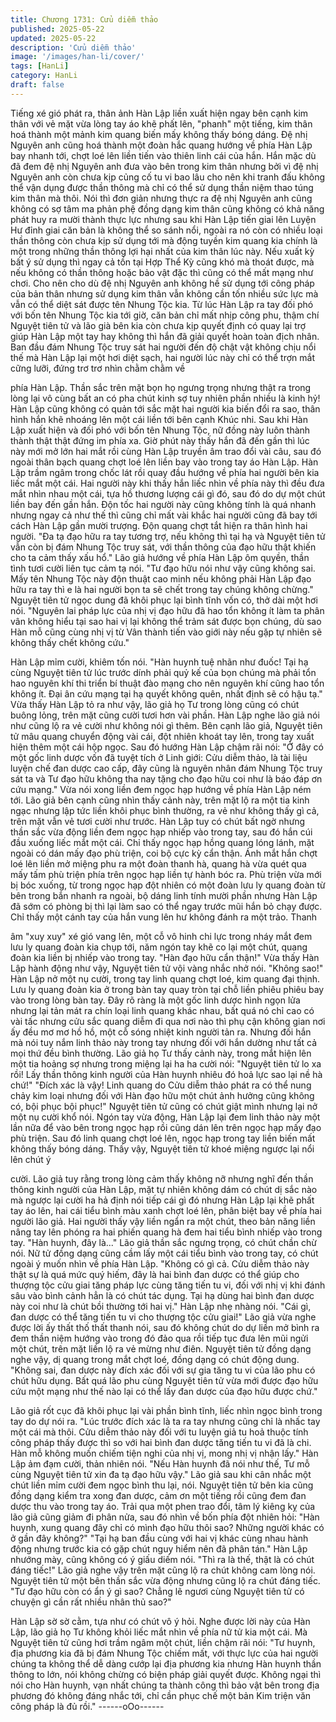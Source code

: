 ```yaml
---
title: Chương 1731: Cửu diễm thảo
published: 2025-05-22
updated: 2025-05-22
description: 'Cửu diễm thảo'
image: '/images/han-li/cover/'
tags: [HanLi]
category: HanLi
draft: false
---
```


Tiếng xé gió phát ra, thân ảnh Hàn Lập liền xuất hiện ngay bên
cạnh kim thân với vẻ mặt vừa lòng tay áo khẽ phất lên, "phanh"
một tiếng, kim thân hoá thành một mảnh kim quang biến mấy
không thấy bóng dáng. Đệ nhị Nguyên anh cũng hoá thành một
đoàn hắc quang hướng về phía Hàn Lập bay nhanh tới, chợt loé
lên liền tiến vào thiên linh cái của hắn. Hắn mặc dù đã đem đệ nhị
Nguyên anh đưa vào bên trong kim thân nhưng bởi vì đệ nhị
Nguyên anh còn chưa kịp củng cố tu vi bao lâu cho nên khi tranh
đấu không thể vận dụng được thần thông mà chỉ có thể sử dụng
thần niệm thao túng kim thân mà thôi.
Nói thì đơn giản nhưng thực ra đệ nhị Nguyên anh cũng không có
sợ tâm ma phản phệ đồng dạng kim thân cũng không có khả
năng phát huy ra mười thành thực lực nhưng sau khi Hàn Lập
tiến giai lên Luyện Hư đỉnh giai căn bản là không thể so sánh nổi,
ngoài ra nó còn có nhiều loại thần thông còn chưa kịp sử dụng tới
mà động tuyền kim quang kia chính là một trong những thần
thông lợi hại nhất của kim thân lúc này. Nếu xuất kỳ bất ý sử dụng
thì ngay cả tồn tại Hợp Thể Kỳ cũng khó mà thoát được, mà nếu
không có thần thông hoặc bảo vật đặc thì cũng có thể mất mạng
như chơi. Cho nên cho dù đệ nhị Nguyên anh không hề sử dụng
tới công pháp của bản thân nhưng sử dụng kim thân vẫn không
cần tốn nhiều sức lực mà vẫn có thể diệt sát được tên Nhung Tộc
kia.
Từ lúc Hàn Lập ra tay đối phó với bốn tên Nhung Tộc kia tới giờ,
căn bản chỉ mất nhịp công phu, thậm chí Nguyệt tiên tử và lão già
bên kia còn chưa kịp quyết định có quay lại trợ giúp Hàn Lập một
tay hay không thì hắn đã giải quyết hoàn toàn địch nhân.
Ban đầu đám Nhung Tộc truy sát hai người đến độ chật vật không
chịu nổi thế mà Hàn Lập lại một hơi diệt sạch, hai người lúc này
chỉ có thể trợn mắt cững lưỡi, đứng trơ trơ nhìn chằm chằm về

phía Hàn Lập. Thần sắc trên mặt bọn họ ngưng trọng nhưng thật
ra trong lòng lại vô cùng bất an có pha chút kinh sợ tuy nhiên
phần nhiều là kinh hỷ!
Hàn Lập cũng không có quản tới sắc mặt hai người kia biến đổi ra
sao, thân hình hắn khẽ nhoáng lên một cái liền tới bên cạnh Khúc
nhi. Sau khi Hàn Lập xuất hiện và đối phó với bốn tên Nhung Tộc,
nữ đồng này luôn thành thành thật thật đứng im phía xa. Giờ phút
này thấy hắn đã đến gần thì lúc này mới mở lớn hai mắt rồi cùng
Hàn Lập truyền âm trao đổi vài câu, sau đó ngoài thân bạch
quang chợt loé lên liền bay vào trong tay áo Hàn Lập.
Hàn Lập trầm ngâm trong chốc lát rồi quay đầu hướng về phía hai
người bên kia liếc mắt một cái. Hai người này khi thấy hắn liếc
nhìn về phía này thì đều đưa mắt nhìn nhau một cái, tựa hồ
thương lượng cái gì đó, sau đó do dự một chút liền bay đến gần
hắn. Độn tốc hai người này cũng không tính là quá nhanh nhưng
ngay cả như thế thì cũng chỉ mất vài khắc hai người cũng đã bay
tới cách Hàn Lập gần mười trượng. Độn quang chợt tắt hiện ra
thân hình hai người.
"Đa tạ đạo hữu ra tay tương trợ, nếu không thì tại hạ và Nguyệt
tiên tử vẫn còn bị đám Nhung Tộc truy sát, với thần thông của đạo
hữu thật khiến cho ta cảm thấy xấu hổ."
Lão giả hướng về phía Hàn Lập ôm quyền, thần tình tươi cười
liên tục cảm tạ nói.
"Tư đạo hữu nói như vậy cũng không sai. Mấy tên Nhung Tộc này
độn thuật cao minh nếu không phải Hàn Lập đạo hữu ra tay thì e
là hai người bọn ta sẽ chết trong tay chúng không chừng."
Nguyệt tiên tử ngọc dung đã khôi phục lại bình tĩnh vốn có, thở
dài một hơi nói.
"Nguyên lai pháp lực của nhị vị đạo hữu đã hao tổn không ít làm
ta phân vân không hiểu tại sao hai vị lại không thể trảm sát được
bọn chúng, dù sao Hàn mỗ cũng cùng nhị vị từ Vân thành tiến vào
giới này nếu gặp tự nhiên sẽ không thấy chết không cứu."

Hàn Lập mỉm cười, khiêm tốn nói.
"Hàn huynh tuệ nhãn như đuốc! Tại hạ cùng Nguyệt tiên tử lúc
trước dính phải quỷ kế của bọn chúng mà phải tổn hao nguyên
khí thi triển bí thuật đào mạng cho nên nguyên khí cũng hao tổn
không ít. Đại ân cứu mạng tại hạ quyết không quên, nhất định sẽ
có hậu tạ."
Vừa thấy Hàn Lập tỏ ra như vậy, lão giả họ Tư trong lòng cũng có
chút buông lỏng, trên mặt cũng cười tươi hơn vài phần.
Hàn Lập nghe lão giả nói như cũng lộ ra vẻ cười như không nói gì
thêm.
Bên cạnh lão giả, Nguyệt tiên tử mâu quang chuyển động vài cái,
đột nhiên khoát tay lên, trong tay xuất hiện thêm một cái hộp
ngọc. Sau đó hướng Hàn Lập chậm rãi nói:
"Ở đây có một gốc linh dược vốn đã tuyệt tích ở Linh giới: Cửu
diễm thảo, là tài liệu luyện chế đan dược cao cấp, đây cũng là
nguyên nhân đám Nhung Tộc truy sát ta và Tư đạo hữu không tha
nay tặng cho đạo hữu coi như là báo đáp ơn cứu mạng."
Vừa nói xong liền đem ngọc hạp hướng về phía Hàn Lập ném tới.
Lão giả bên cạnh cũng nhìn thấy cảnh này, trên mặt lộ ra một tia
kinh ngạc nhưng lập tức liền khôi phục bình thường, ra vẻ như
không thấy gì cả, trên mặt vẫn vẻ tươi cười như trước.
Hàn Lập tuy có chút bất ngờ nhưng thần sắc vừa động liền đem
ngọc hạp nhiếp vào trong tay, sau đó hắn cúi đầu xuống liếc mắt
một cái. Chỉ thấy ngọc hạp hồng quang lóng lánh, mặt ngoài có
dán mấy đạo phù triện, coi bộ cực kỳ cẩn thận. Ánh mắt hắn chợt
loé lên liền mở miệng phu ra một đoàn thanh hà, quang hà vừa
quét qua mấy tấm phù triện phía trên ngọc hạp liền tự hành bóc
ra. Phù triện vừa mới bị bóc xuống, từ trong ngọc hạp đột nhiên
có một đoàn lưu ly quang đoàn từ bên trong bắn nhanh ra ngoài,
bộ dáng linh tính mười phần nhưng Hàn Lập đã sớm có phòng bị
thì lại làm sao có thể ngay trước mũi hắn bỏ chạy được. Chỉ thấy
một cánh tay của hắn vung lên hư không đánh ra một trảo. Thanh

âm "xuy xuy" xé gió vang lên, một cỗ vô hinh chi lực trong nháy
mắt đem lưu ly quang đoàn kia chụp tới, năm ngón tay khẽ co lại
một chút, quang đoàn kia liền bị nhiếp vào trong tay.
"Hàn đạo hữu cẩn thận!"
Vừa thấy Hàn Lập hành động như vậy, Nguyệt tiên tử vội vàng
nhắc nhở nói.
"Không sao!"
Hàn Lập nở một nụ cười, trong tay linh quang chợt loé, kim quang
đại thịnh. Lưu ly quang đoàn kia ở trong bàn tay quay tròn tại chỗ
liền phiêu phiêu bay vào trong lòng bàn tay. Đây rõ ràng là một
gốc linh dược hình ngọn lửa nhưng lại tản mát ra chín loại linh
quang khác nhau, bất quá nó chỉ cao có vài tấc nhưng cửu sắc
quang diễm đi qua nơi nào thì phụ cận không gian nơi ấy đều mơ
mơ hồ hồ, một cỗ sóng nhiệt kinh người tản ra. Nhưng đối hắn
mà nói tuy nắm linh thảo này trong tay nhưng đối với hắn dường
như tất cả mọi thứ đều bình thường.
Lão giả họ Tư thấy cảnh này, trong mắt hiện lên một tia hoảng sợ
nhưng trong miệng lại ha ha cười nói:
"Nguyệt tiên tử lo xa rồi! Lấy thần thông kinh người của Hàn
huynh nhiêu đó hoả lực sao lại nề hà chứ!"
"Đích xác là vậy! Linh quang do Cửu diễm thảo phát ra có thể
nung chảy kim loại nhưng đối với Hàn đạo hữu một chút ảnh
hưởng cũng không có, bội phục bội phục!"
Nguyệt tiên tử cũng có chút giật mình nhưng lại nở một nụ cười
khổ nói.
Ngón tay vừa động, Hàn Lập lại đem linh thảo này một lần nữa để
vào bên trong ngọc hạp rồi cũng dán lên trên ngọc hạp mấy đạo
phù triện. Sau đó linh quang chợt loé lên, ngọc hạp trong tay liền
biến mất không thấy bóng dáng.
Thấy vậy, Nguyệt tiên tử khoé miệng ngược lại nổi lên chút ý

cười. Lão giả tuy rằng trong lòng cảm thấy không nỡ nhưng nghĩ
đến thần thông kinh người của Hàn Lập, mặt tự nhiên không dám
có chút dị sắc nào mà ngược lại cười ha hả định nói tiếp cái gì đó
nhưng Hàn Lập lại khẽ phất tay áo lên, hai cái tiểu bình màu xanh
chợt loé lên, phân biệt bay về phía hai người lão giả.
Hai người thấy vậy liền ngẩn ra một chút, theo bản năng liền nâng
tay lên phóng ra hai phiến quang hà đem hai tiểu bình nhiếp vào
trong tay.
"Hàn huynh, đây là..."
Lão giả thần sắc ngưng trọng, có chút chần chừ nói.
Nữ tử đồng dạng cũng cầm lấy một cái tiểu bình vào trong tay, có
chút ngoài ý muốn nhìn về phía Hàn Lập.
"Không có gì cả. Cửu diễm thảo này thật sự là quá mức quý hiếm,
đây là hai bình đan dược có thể giúp cho thượng tộc cửu giai tăng
pháp lực cùng tăng tiến tu vi, đối với nhị vị khi đánh sâu vào bình
cảnh hẳn là có chút tác dụng. Tại hạ dùng hai bình đan dược này
coi như là chút bồi thường tới hai vị."
Hàn Lập nhẹ nhàng nói.
"Cái gì, đan dược có thể tăng tiến tu vi cho thượng tộc cửu giai!"
Lão giả vừa nghe được lời ấy thất thố thất thanh nói, sau đó
không chút do dự liền mở bình ra đem thần niệm hướng vào
trong đó đảo qua rồi tiếp tục đưa lên mũi ngửi một chút, trên mặt
liền lộ ra vẻ mừng như điên.
Nguyệt tiên tử đồng dạng nghe vậy, dị quang trong mắt chợt loé,
đồng dạng có chút động dung.
"Không sai, đan dược này đích xác đối với sự gia tăng tu vi của
lão phu có chút hữu dụng. Bất quá lão phu cùng Nguyệt tiên tử
vừa mới được đạo hữu cứu một mạng như thế nào lại có thể lấy
đan dược của đạo hữu được chứ."

Lão giả rốt cục đã khôi phục lại vài phần bình tĩnh, liếc nhìn ngọc
bình trong tay do dự nói ra.
"Lúc trước đích xác là ta ra tay nhưng cũng chỉ là nhấc tay một cái
mà thôi. Cửu diễm thảo này đối với tu luyện giả tu hoả thuộc tính
công pháp thấy được thì so với hai bình đan dược tăng tiến tu vi
đã là chi. Hàn mỗ không muốn chiếm tiện nghi của nhị vị, mong
nhị vị nhận lấy."
Hàn Lập ảm đạm cười, thản nhiên nói.
"Nếu Hàn huynh đã nói như thế, Tư mỗ cùng Nguyệt tiên tử xin đa
tạ đạo hữu vậy."
Lão giả sau khi cân nhắc một chút liền mỉm cười đem ngọc bình
thu lại, nói.
Nguyệt tiên tử bên kia cũng đồng dạng kiểm tra xong đan dược,
cảm ơn một tiếng rồi cũng đem đan dược thu vào trong tay áo.
Trải qua một phen trao đổi, tâm lý kiêng kỵ của lão giả cũng giảm
đi phân nửa, sau đó nhìn về bốn phía đột nhiên hỏi:
"Hàn huynh, xung quang đây chỉ có mình đạo hữu thôi sao?
Những người khác có ở gần đây không?"
"Tại hạ ban đầu cùng với hai vị khác cùng nhau hành động nhưng
trước kia có gặp chút nguy hiểm nên đã phân tán."
Hàn Lập nhướng mày, cũng không có ý giấu diếm nói.
"Thì ra là thế, thật là có chút đáng tiếc!"
Lão giả nghe vậy trên mặt cũng lộ ra chút không cam lòng nói.
Nguyệt tiên tử một bên thần sắc vừa động nhưng cũng lộ ra chút
đáng tiếc.
"Tư đạo hữu còn có ẩn ý gì sao? Chẳng lẽ ngươi cùng Nguyệt
tiên tử có chuyện gì cần rất nhiều nhân thủ sao?"

Hàn Lập sờ sờ cằm, tựa như có chút vô ý hỏi.
Nghe được lời này của Hàn Lập, lão giả họ Tư không khỏi liếc
mắt nhìn về phía nữ tử kia một cái. Mà Nguyệt tiên tử cũng hơi
trầm ngâm một chút, liền chậm rãi nói:
"Tư huynh, địa phương kia đã bị đám Nhung Tộc chiếm mất, với
thực lực của hai người chúng ta không thể dễ dàng cướp lại địa
phương kia nhưng Hàn huynh thần thông to lớn, nói không chừng
có biện pháp giải quyết được. Không ngại thì nói cho Hàn huynh,
vạn nhất chúng ta thành công thì bảo vật bên trong địa phương đó
không đáng nhắc tới, chỉ cần phục chế một bản Kim triện văn
công pháp là đủ rồi."
------oOo------
